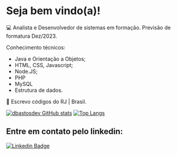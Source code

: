 # Seja bem vindo(a)!

:computer:  Analista e Desenvolvedor de sistemas em formação. Previsão de formatura Dez/2023. 

Conhecimento técnicos: 

- Java e Orientação a Objetos;
- HTML, CSS, Javascript;
- Node.JS;
- PHP
- MySQL
- Estrutura de dados.

:house_with_garden:  Escrevo códigos do RJ | Brasil.

[![dbastosdev GitHub stats](https://github-readme-stats.vercel.app/api?username=dbastosdev)](https://github.com/dbastosdev/github-readme-stats)
[![Top Langs](https://github-readme-stats.vercel.app/api/top-langs/?username=dbastosdev&layout=compact)](https://github.com/dbastosdev/github-readme-stats)

## Entre em contato pelo linkedin:

[![Linkedin Badge](https://img.shields.io/badge/-LinkedIn-blue?style=flat-square&logo=Linkedin&logoColor=white&link=https://www.linkedin.com/in/douglas-b-5a7413219/)]( https://www.linkedin.com/in/douglas-b-5a7413219/)

